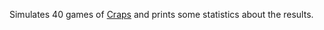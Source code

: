 Simulates 40 games of [Craps](https://en.wikipedia.org/wiki/Craps) and prints some statistics about the results.
